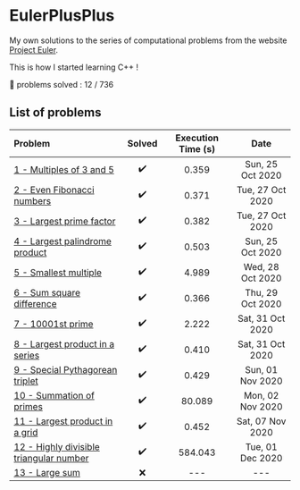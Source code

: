 # EulerPlusPlus

My own solutions to the series of computational problems from the website
[Project Euler](https://projecteuler.net/).

This is how I started learning C++ !

:pushpin: problems solved : 12 / 736

## List of problems

Problem | Solved | Execution Time (s) | Date
:---|:---:|:---:|:---:
[1 - Multiples of 3 and 5](problem1.cpp)                |:heavy_check_mark:|0.359|Sun, 25 Oct 2020
[2 - Even Fibonacci numbers](problem2.cpp)              |:heavy_check_mark:|0.371|Tue, 27 Oct 2020
[3 - Largest prime factor](problem3.cpp)                |:heavy_check_mark:|0.382|Tue, 27 Oct 2020
[4 - Largest palindrome product](problem4.cpp)          |:heavy_check_mark:|0.503|Sun, 25 Oct 2020
[5 - Smallest multiple](problem5.cpp)                   |:heavy_check_mark:|4.989|Wed, 28 Oct 2020
[6 - Sum square difference](problem6.cpp)               |:heavy_check_mark:|0.366|Thu, 29 Oct 2020
[7 - 10001st prime](problem7.cpp)                       |:heavy_check_mark:|2.222|Sat, 31 Oct 2020
[8 - Largest product in a series](problem8.cpp)         |:heavy_check_mark:|0.410|Sat, 31 Oct 2020
[9 - Special Pythagorean triplet](problem9.cpp)         |:heavy_check_mark:|0.429|Sun, 01 Nov 2020
[10 - Summation of primes](problem10.cpp)               |:heavy_check_mark:|80.089|Mon, 02 Nov 2020
[11 - Largest product in a grid](problem11.cpp)         |:heavy_check_mark:|0.452|Sat, 07 Nov 2020
[12 - Highly divisible triangular number](problem12.cpp)|:heavy_check_mark:|584.043|Tue, 01 Dec 2020
[13 - Large sum](problem13.cpp)                         |:x:|---|---
